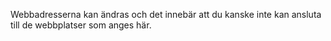 <Token xmlns:xlink="http://www.w3.org/1999/xlink">Webbadresserna kan ändras och det innebär att du kanske inte kan ansluta till de webbplatser som anges här.</Token>

<!--HONumber=Jun16_HO4-->


